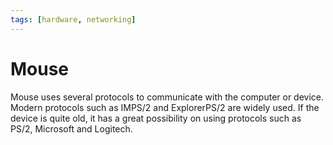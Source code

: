 ```yaml
---
tags: [hardware, networking]
---
```


# Mouse

Mouse uses several protocols to communicate with the computer or device. Modern
protocols such as IMPS/2 and ExplorerPS/2 are widely used. If the device is
quite old, it has a great possibility on using protocols such as PS/2, Microsoft
and Logitech.
